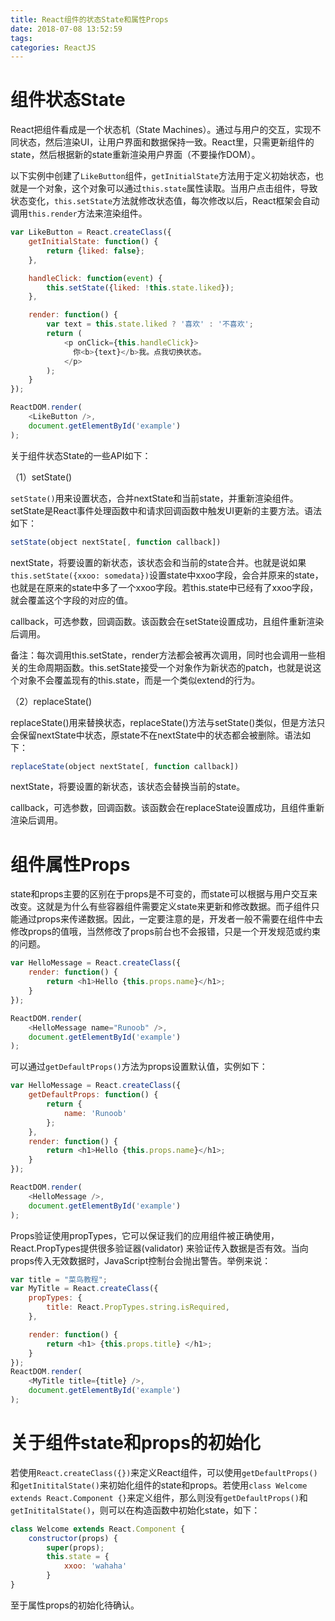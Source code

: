 ```yaml
---
title: React组件的状态State和属性Props
date: 2018-07-08 13:52:59
tags:
categories: ReactJS
---
```


# 组件状态State

React把组件看成是一个状态机（State Machines）。通过与用户的交互，实现不同状态，然后渲染UI，让用户界面和数据保持一致。React里，只需更新组件的state，然后根据新的state重新渲染用户界面（不要操作DOM）。

以下实例中创建了`LikeButton`组件，`getInitialState`方法用于定义初始状态，也就是一个对象，这个对象可以通过`this.state`属性读取。当用户点击组件，导致状态变化，`this.setState`方法就修改状态值，每次修改以后，React框架会自动调用`this.render`方法来渲染组件。

```javascript
var LikeButton = React.createClass({
    getInitialState: function() {
        return {liked: false};
    },

    handleClick: function(event) {
        this.setState({liked: !this.state.liked});
    },

    render: function() {
        var text = this.state.liked ? '喜欢' : '不喜欢';
        return (
            <p onClick={this.handleClick}>
              你<b>{text}</b>我。点我切换状态。
            </p>
        );
    }
});

ReactDOM.render(
    <LikeButton />,
    document.getElementById('example')
);
```

关于组件状态State的一些API如下：

（1）setState()

`setState()`用来设置状态，合并nextState和当前state，并重新渲染组件。setState是React事件处理函数中和请求回调函数中触发UI更新的主要方法。语法如下：

```javascript
setState(object nextState[, function callback])
```

nextState，将要设置的新状态，该状态会和当前的state合并。也就是说如果`this.setState({xxoo: somedata})`设置state中xxoo字段，会合并原来的state，也就是在原来的state中多了一个xxoo字段。若this.state中已经有了xxoo字段，就会覆盖这个字段的对应的值。

callback，可选参数，回调函数。该函数会在setState设置成功，且组件重新渲染后调用。

备注：每次调用this.setState，render方法都会被再次调用，同时也会调用一些相关的生命周期函数。this.setState接受一个对象作为新状态的patch，也就是说这个对象不会覆盖现有的this.state，而是一个类似extend的行为。

（2）replaceState()

replaceState()用来替换状态，replaceState()方法与setState()类似，但是方法只会保留nextState中状态，原state不在nextState中的状态都会被删除。语法如下：

```javascript
replaceState(object nextState[, function callback])
```

nextState，将要设置的新状态，该状态会替换当前的state。

callback，可选参数，回调函数。该函数会在replaceState设置成功，且组件重新渲染后调用。

# 组件属性Props

state和props主要的区别在于props是不可变的，而state可以根据与用户交互来改变。这就是为什么有些容器组件需要定义state来更新和修改数据。而子组件只能通过props来传递数据。因此，一定要注意的是，开发者一般不需要在组件中去修改props的值哦，当然修改了props前台也不会报错，只是一个开发规范或约束的问题。

```javascript
var HelloMessage = React.createClass({
    render: function() {
        return <h1>Hello {this.props.name}</h1>;
    }
});

ReactDOM.render(
    <HelloMessage name="Runoob" />,
    document.getElementById('example')
);
```

可以通过`getDefaultProps()`方法为props设置默认值，实例如下：

```javascript
var HelloMessage = React.createClass({
    getDefaultProps: function() {
        return {
            name: 'Runoob'
        };
    },
    render: function() {
        return <h1>Hello {this.props.name}</h1>;
    }
});

ReactDOM.render(
    <HelloMessage />,
    document.getElementById('example')
);
```

Props验证使用propTypes，它可以保证我们的应用组件被正确使用，React.PropTypes提供很多验证器(validator) 来验证传入数据是否有效。当向 props传入无效数据时，JavaScript控制台会抛出警告。举例来说：

```javascript
var title = "菜鸟教程";
var MyTitle = React.createClass({
    propTypes: {
        title: React.PropTypes.string.isRequired,
    },

    render: function() {
        return <h1> {this.props.title} </h1>;
    }
});
ReactDOM.render(
    <MyTitle title={title} />,
    document.getElementById('example')
);
```

# 关于组件state和props的初始化

若使用`React.createClass({})`来定义React组件，可以使用`getDefaultProps()`和`getInititalState()`来初始化组件的state和props。若使用`class Welcome extends React.Component {}`来定义组件，那么则没有`getDefaultProps()`和`getInititalState()`，则可以在构造函数中初始化state，如下：

```javascript
class Welcome extends React.Component {
    constructor(props) {
        super(props);
        this.state = {
        	xxoo: 'wahaha'
        }
}
```

至于属性props的初始化待确认。
